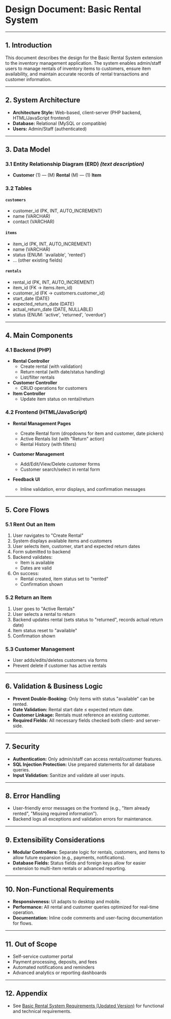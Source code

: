# Design Document: Basic Rental System

---

## 1. Introduction

This document describes the design for the Basic Rental System extension to the inventory management application. The system enables admin/staff users to manage rentals of inventory items to customers, ensure item availability, and maintain accurate records of rental transactions and customer information.

---

## 2. System Architecture

- **Architecture Style:** Web-based, client-server (PHP backend, HTML/JavaScript frontend)
- **Database:** Relational (MySQL or compatible)
- **Users:** Admin/Staff (authenticated)

---

## 3. Data Model

### 3.1 Entity Relationship Diagram (ERD) *(text description)*

- **Customer** (1) — (M) **Rental** (M) — (1) **Item**

### 3.2 Tables

#### `customers`
- customer_id (PK, INT, AUTO_INCREMENT)
- name (VARCHAR)
- contact (VARCHAR)

#### `items`
- item_id (PK, INT, AUTO_INCREMENT)
- name (VARCHAR)
- status (ENUM: 'available', 'rented')
- ... (other existing fields)

#### `rentals`
- rental_id (PK, INT, AUTO_INCREMENT)
- item_id (FK → items.item_id)
- customer_id (FK → customers.customer_id)
- start_date (DATE)
- expected_return_date (DATE)
- actual_return_date (DATE, NULLABLE)
- status (ENUM: 'active', 'returned', 'overdue')

---

## 4. Main Components

### 4.1 Backend (PHP)

- **Rental Controller**
  - Create rental (with validation)
  - Return rental (with date/status handling)
  - List/filter rentals
- **Customer Controller**
  - CRUD operations for customers
- **Item Controller**
  - Update item status on rental/return

### 4.2 Frontend (HTML/JavaScript)

- **Rental Management Pages**
  - Create Rental form (dropdowns for item and customer, date pickers)
  - Active Rentals list (with "Return" action)
  - Rental History (with filters)
- **Customer Management**
  - Add/Edit/View/Delete customer forms
  - Customer search/select in rental form

- **Feedback UI**
  - Inline validation, error displays, and confirmation messages

---

## 5. Core Flows

### 5.1 Rent Out an Item

1. User navigates to "Create Rental"
2. System displays available items and customers
3. User selects item, customer, start and expected return dates
4. Form submitted to backend
5. Backend validates:
    - Item is available
    - Dates are valid
6. On success:
    - Rental created, item status set to "rented"
    - Confirmation shown

### 5.2 Return an Item

1. User goes to "Active Rentals"
2. User selects a rental to return
3. Backend updates rental (sets status to "returned", records actual return date)
4. Item status reset to "available"
5. Confirmation shown

### 5.3 Customer Management

- User adds/edits/deletes customers via forms
- Prevent delete if customer has active rentals

---

## 6. Validation & Business Logic

- **Prevent Double-Booking:** Only items with status "available" can be rented.
- **Date Validation:** Rental start date ≤ expected return date.
- **Customer Linkage:** Rentals must reference an existing customer.
- **Required Fields:** All necessary fields checked both client- and server-side.

---

## 7. Security

- **Authentication:** Only admin/staff can access rental/customer features.
- **SQL Injection Protection:** Use prepared statements for all database queries.
- **Input Validation:** Sanitize and validate all user inputs.

---

## 8. Error Handling

- User-friendly error messages on the frontend (e.g., "Item already rented", "Missing required information").
- Backend logs all exceptions and validation errors for maintenance.

---

## 9. Extensibility Considerations

- **Modular Controllers:** Separate logic for rentals, customers, and items to allow future expansion (e.g., payments, notifications).
- **Database Fields:** Status fields and foreign keys allow for easier extension to multi-item rentals or advanced reporting.

---

## 10. Non-Functional Requirements

- **Responsiveness:** UI adapts to desktop and mobile.
- **Performance:** All rental and customer queries optimized for real-time operation.
- **Documentation:** Inline code comments and user-facing documentation for flows.

---

## 11. Out of Scope

- Self-service customer portal
- Payment processing, deposits, and fees
- Automated notifications and reminders
- Advanced analytics or reporting dashboards

---

## 12. Appendix

- See [Basic Rental System Requirements (Updated Version)](Basic_Rental_System_Requirements_v2.md) for functional and technical requirements.